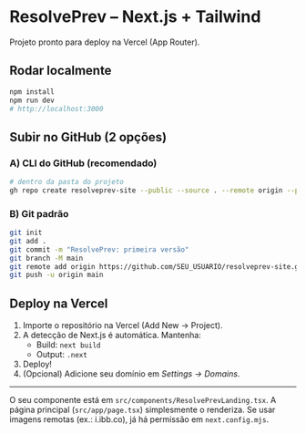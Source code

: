 # ResolvePrev – Next.js + Tailwind

Projeto pronto para deploy na Vercel (App Router).

## Rodar localmente
```bash
npm install
npm run dev
# http://localhost:3000
```

## Subir no GitHub (2 opções)

### A) CLI do GitHub (recomendado)
```bash
# dentro da pasta do projeto
gh repo create resolveprev-site --public --source . --remote origin --push
```

### B) Git padrão
```bash
git init
git add .
git commit -m "ResolvePrev: primeira versão"
git branch -M main
git remote add origin https://github.com/SEU_USUARIO/resolveprev-site.git
git push -u origin main
```

## Deploy na Vercel
1. Importe o repositório na Vercel (Add New → Project).
2. A detecção de Next.js é automática. Mantenha:
   - Build: `next build`
   - Output: `.next`
3. Deploy!
4. (Opcional) Adicione seu domínio em *Settings → Domains*.

---

O seu componente está em `src/components/ResolvePrevLanding.tsx`.
A página principal (`src/app/page.tsx`) simplesmente o renderiza.
Se usar imagens remotas (ex.: i.ibb.co), já há permissão em `next.config.mjs`.
